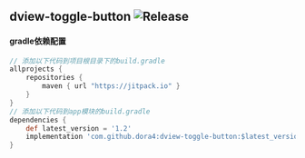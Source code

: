 dview-toggle-button
![Release](https://jitpack.io/v/dora4/dview-toggle-button.svg)
--------------------------------

#### gradle依赖配置

```groovy
// 添加以下代码到项目根目录下的build.gradle
allprojects {
    repositories {
        maven { url "https://jitpack.io" }
    }
}
// 添加以下代码到app模块的build.gradle
dependencies {
    def latest_version = '1.2'
    implementation 'com.github.dora4:dview-toggle-button:$latest_version'
}
```